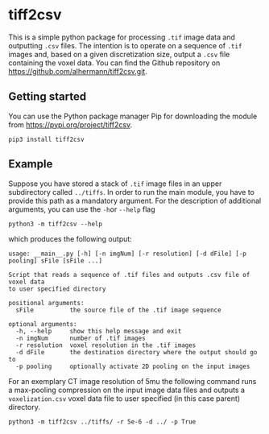 # tiff2csv

This is a simple python package for processing ```.tif``` image data and outputting ```.csv``` files.
The intention is to operate on a sequence of ```.tif``` images and, based on a given discretization size, 
output a ```.csv``` file containing the voxel data. 
You can find the Github repository on https://github.com/alhermann/tiff2csv.git.

## Getting started 

You can use the Python package manager Pip for downloading the module from https://pypi.org/project/tiff2csv.

```pip3 install tiff2csv```

## Example

Suppose you have stored a stack of ```.tif``` image files in an upper subdirectory called ```../tiffs```. In order to run the main module, you have to provide this path as a mandatory argument. For the description of additional arguments, you can use the ```-h```or ```--help``` flag

```python3 -m tiff2csv --help```

which produces the following output:


```
usage: __main__.py [-h] [-n imgNum] [-r resolution] [-d dFile] [-p pooling] sFile [sFile ...]

Script that reads a sequence of .tif files and outputs .csv file of voxel data
to user specified directory

positional arguments:
  sFile          the source file of the .tif image sequence

optional arguments:
  -h, --help     show this help message and exit
  -n imgNum      number of .tif images
  -r resolution  voxel resolution in the .tif images
  -d dFile       the destination directory where the output should go to
  -p pooling     optionally activate 2D pooling on the input images
```

For an exemplary CT image resolution of 5mu the following command runs a max-pooling compression on the input image data files and outputs a ```voxelization.csv``` voxel data file to user specified (in this case parent) directory.

```
python3 -m tiff2csv ../tiffs/ -r 5e-6 -d ../ -p True
```
